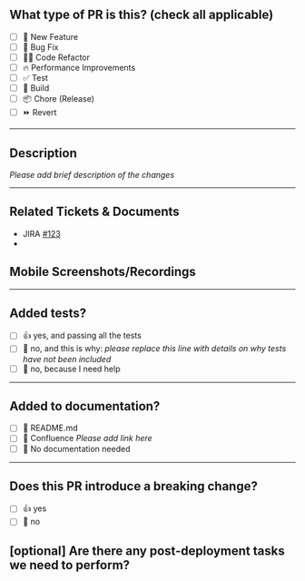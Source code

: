 <!--
  For Work In Progress Pull Requests, please use the Draft PR feature,
  see https://github.blog/2019-02-14-introducing-draft-pull-requests/ for further details.

  - 👷‍♀️ Create small PRs. In most cases, this will be possible.
  - ✅ Provide tests for your changes.
  - 📝 Use descriptive commit messages.
  - 📗 Update any related documentation and include any relevant screenshots.
-->

## What type of PR is this? (check all applicable)

- [ ] 🍕 New Feature
- [ ] 🐛 Bug Fix
- [ ] 🧑‍💻 Code Refactor
- [ ] 🔥 Performance Improvements
- [ ] ✅ Test
- [ ] 🤖 Build
- [ ] 📦 Chore (Release)
- [ ] ⏩ Revert

---

## Description

_Please add brief description of the changes_

<!--
Please do not leave this blank
This PR [adds/removes/fixes/replaces] the [feature/bug/etc].
-->

---

## Related Tickets & Documents

- JIRA [#123](https://)
-

<!--
Please use this format link issue numbers: Jira [#123](https://)
You can also add related PR links here. Like sdk or app or previous related PR.
-->

## Mobile Screenshots/Recordings

<!-- Visual changes require screenshots -->

---

## Added tests?

- [ ] 👍 yes, and passing all the tests
- [ ] 🙅 no, and this is why: _please replace this line with details on why tests have not been included_
- [ ] 🙋 no, because I need help

---

## Added to documentation?

- [ ] 📜 README.md
- [ ] 📓 Confluence _Please add link here_
- [ ] 🙅 No documentation needed

---

## Does this PR introduce a breaking change?

- [ ] 👍 yes
- [ ] 🙅 no

<!-- _
What changes might users need to make in their application due to this PR?
-->

## [optional] Are there any post-deployment tasks we need to perform?

<!-- note: PRs with deleted sections will be marked invalid -->
